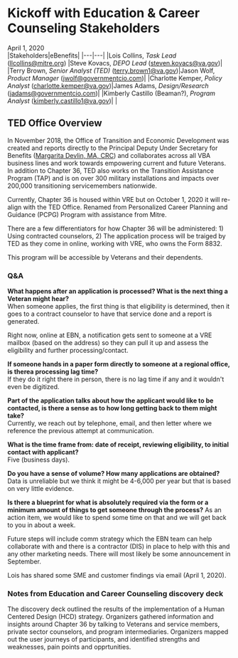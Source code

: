 # Kickoff with Education & Career Counseling Stakeholders
April 1, 2020  
|Stakeholders|eBenefits|
|---|---|
|Lois Collins, _Task Lead_ (llcollins@mitre.org) |Steve Kovacs, _DEPO Lead_ (steven.kovacs@va.gov)|
|Terry Brown, _Senior Analyst (TED)_ (terry.brown1@va.gov)|Jason Wolf, _Product Manager_ (jwolf@governmentcio.com)|
|Charlotte Kemper, _Policy Analyst_ (charlotte.kemper@va.gov)|James Adams, _Design/Research_ (jadams@governmentcio.com)|
|Kimberly Castillo (Beaman?), _Program Analyst_ (kimberly.castillo1@va.gov)|   |

## TED Office Overview
In November 2018, the Office of Transition and Economic Development was created and reports directly to the Principal Deputy Under Secretary for Benefits ([Margarita Devlin, MA, CRC](https://www.benefits.va.gov/benefits/bio_margarita_devlin.asp)) and collaborates across all VBA business lines and work towards empowering current and future Veterans.  In addition to Chapter 36, TED also works on the Transition Assistance Program (TAP) and is on over 300 military installations and impacts over 200,000 transitioning servicemembers nationwide.

Currently, Chapter 36 is housed within VRE but on October 1, 2020 it will re-align with the TED Office.  Renamed from Personalized Career Planning and Guidance (PCPG) Program with assistance from Mitre.

There are a few differentiators for how Chapter 36 will be administered: 1)  Using contracted counselors, 2) The application process will be traiged by TED as they come in online, working with VRE, who owns the Form 8832.

This program will be accessible by Veterans and their dependents.

### Q&A
**What happens after an application is processed?  What is the next thing a Veteran might hear?**  
When someone applies, the first thing is that eligibility is determined, then it goes to a contract counselor to have that service done and a report is generated.

Right now, online at EBN, a notification gets sent to someone at a VRE mailbox (based on the address) so they can pull it up and assess the eligibility and further processing/contact.  

**If someone hands in a paper form directly to someone at a regional office, is therea processing lag time?**   
If they do it right there in person, there is no lag time if any and it wouldn't even be digitized.

**Part of the application talks about how the applicant would like to be contacted, is there a sense as to how long getting back to them might take?**  
Currently, we reach out by telephone, email, and then letter where we reference the previous attempt at communication. 

**What is the time frame from: date of receipt, reviewing eligibility, to initial contact with applicant?**  
Five (business days).  

**Do you have a sense of volume?  How many applications are obtained?**  
Data is unreliable but we think it might be 4-6,000 per year but that is based on very little evidence.

**Is there a blueprint for what is absolutely required via the form or a minimum amount of things to get someone through the process?** 
As an action item, we would like to spend some time on that and we will get back to you in about a week.

Future steps will include comm strategy which the EBN team can help collaborate with and there is a contractor (DIS) in place to help with this and any other marketing needs.  There will most likely be some announcement in September.


Lois has shared some SME and customer findings via email (April 1, 2020).

### Notes from Education and Career Counseling discovery deck
The discovery deck outlined the results of the implementation of a Human Centered Design (HCD) strategy. Organizers gathered information and insights around Chapter 36 by talking to Veterans and service members, private sector counselors, and program intermediaries. Organizers mapped out the user journeys of participants, and identified strengths and weaknesses, pain points and opprtunities.



